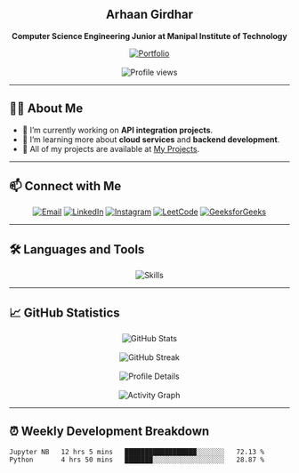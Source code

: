 <div align="center">
  <h2>Arhaan Girdhar</h2>
  <p><strong>Computer Science Engineering Junior at Manipal Institute of Technology</strong></p>
  <a href="https://17arhaan.github.io/resume/home.html">
    <img src="https://img.shields.io/badge/Portfolio-%23000000.svg?style=for-the-badge&logo=firefox&logoColor=#FF7139" alt="Portfolio" />
  </a>
  <br><br>
  <img src="https://komarev.com/ghpvc/?username=17arhaan&label=Profile%20views&color=0e75b6&style=flat" alt="Profile views" />
</div>

---

## 👨‍💻 About Me

- 🔭 I’m currently working on **API integration projects**.
- 🌱 I’m learning more about **cloud services** and **backend development**.
- 💼 All of my projects are available at [My Projects](https://github.com/17arhaan/Projects).

---

## 📫 Connect with Me

<p align="center">
  <a href="mailto:17arhaan@gmail.com"><img src="https://img.shields.io/badge/Email-D14836?style=for-the-badge&logo=gmail&logoColor=white" alt="Email"></a>
  <a href="https://linkedin.com/in/arhaan17"><img src="https://img.shields.io/badge/LinkedIn-0A66C2?style=for-the-badge&logo=linkedin&logoColor=white" alt="LinkedIn"></a>
  <a href="https://instagram.com/awwrhaan"><img src="https://img.shields.io/badge/Instagram-E1306C?style=for-the-badge&logo=instagram&logoColor=white" alt="Instagram"></a>
  <a href="https://leetcode.com/arhaan17"><img src="https://img.shields.io/badge/LeetCode-FFA116?style=for-the-badge&logo=leetcode&logoColor=white" alt="LeetCode"></a>
  <a href="https://auth.geeksforgeeks.org/user/user_qzc994wj7gi/profile"><img src="https://img.shields.io/badge/GeeksforGeeks-0F9D58?style=for-the-badge&logo=geeksforgeeks&logoColor=white" alt="GeeksforGeeks"></a>
</p>

---

## 🛠️ Languages and Tools

<p align="center">
  <img src="https://skillicons.dev/icons?i=python,c,cpp,js,react,express,mysql,mongodb,gcp,tensorflow,opencv,pycharm,html,css,ps,pr,ae,notion,obsidian" alt="Skills" />
</p>

---

## 📈 GitHub Statistics

<div align="center">
  <img src="https://github-readme-stats.vercel.app/api?username=17arhaan&show_icons=true&theme=algolia" alt="GitHub Stats" />
  <br><br>
  <img src="https://github-readme-streak-stats.herokuapp.com/?user=17arhaan&theme=algolia" alt="GitHub Streak" />
  <br><br>
  <img src="http://github-profile-summary-cards.vercel.app/api/cards/profile-details?username=17arhaan&theme=algolia" alt="Profile Details" />
  <br><br>
  <img src="https://github-readme-activity-graph.vercel.app/graph?username=17arhaan&theme=algolia" alt="Activity Graph" />
</div>

---

## ⏰ Weekly Development Breakdown

<!--START_SECTION:waka-->
```text
Jupyter NB   12 hrs 5 mins   ██████████████████░░░░░░░   72.13 %
Python       4 hrs 50 mins   ███████░░░░░░░░░░░░░░░░░░   28.87 %

